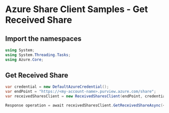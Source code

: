 # Azure Share Client Samples - Get Received Share

## Import the namespaces

```C# Snippet:ReceivedSharesClientSample_ImportNamespaces
using System;
using System.Threading.Tasks;
using Azure.Core;
```

## Get Received Share

```C# Snippet:ReceivedSharesClientSample_GetReceivedShare
var credential = new DefaultAzureCredential();
var endPoint = "https://<my-account-name>.purview.azure.com/share";
var receivedSharesClient = new ReceivedSharesClient(endPoint, credential);

Response operation = await receivedSharesClient.GetReceivedShareAsync(<receivedShareId>);
```
